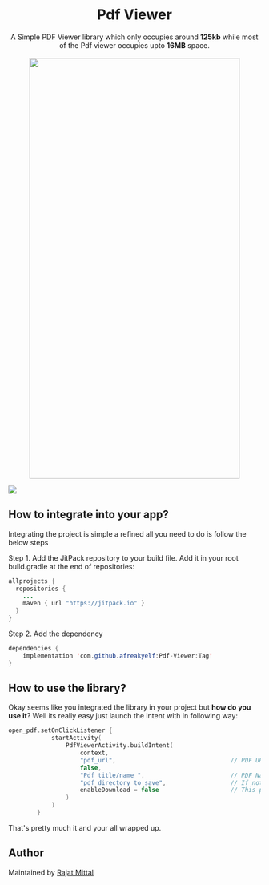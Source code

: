 <h1 align="center">Pdf Viewer</h1>

<p align="center">
A Simple PDF Viewer library which only occupies around <b>125kb</b> while most of the Pdf viewer occupies upto <b>16MB</b> space.
  
</br>
</br>
<img src="https://raw.githubusercontent.com/afreakyelf/Pdf-Viewer/master/Screenshot_2020-07-11-23-59-31-606_com.rajat.pdfviewer.jpg" width="420" height="840" />
</p>

[![](https://jitpack.io/v/afreakyelf/Pdf-Viewer.svg)](https://jitpack.io/#afreakyelf/Pdf-Viewer)

## How to integrate into your app?
Integrating the project is simple a refined all you need to do is follow the below steps

Step 1. Add the JitPack repository to your build file. Add it in your root build.gradle at the end of repositories:

```java
allprojects {
  repositories {
    ...
    maven { url "https://jitpack.io" }
  }
}
```
Step 2. Add the dependency
```java
dependencies {
    implementation 'com.github.afreakyelf:Pdf-Viewer:Tag'
}
```

## How to use the library?
Okay seems like you integrated the library in your project but **how do you use it**? Well its really easy just launch the intent with in following way:

```kotlin
open_pdf.setOnClickListener {
            startActivity(
                PdfViewerActivity.buildIntent(
                    context,                                                                      
                    "pdf_url",                                // PDF URL in String format
                    false,
                    "Pdf title/name ",                        // PDF Name/Title in String format
                    "pdf directory to save",                  // If nothing specific, Put "" it will save to Downloads
                    enableDownload = false                    // This param is true by defualt.
                )
            )
        }
```

That's pretty much it and your all wrapped up.

## Author
Maintained by [Rajat Mittal](https://www.github.com/afreakyelf)
